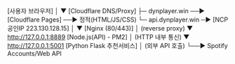 [사용자 브라우저]
      │
      ▼
[Cloudflare DNS/Proxy]
  ├─ dynplayer.win  ──▶ [Cloudflare Pages]  ──▶ 정적(HTML/JS/CSS)
  └─ api.dynplayer.win ─▶ [NCP 공인IP 223.130.128.15]
                             │
                             ▼
                        [Nginx (80/443)]
                             │ (reverse proxy)
                             ▼
                    http://127.0.0.1:8889
                        [Node.js(API) - PM2]
                             │ (HTTP 내부 통신)
                             ▼
                    http://127.0.0.1:5001
                 [Python Flask 추천서비스]
                             │ (외부 API 호출)
                             └──▶ Spotify Accounts/Web API